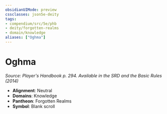 ```yaml
---
obsidianUIMode: preview
cssclasses: json5e-deity
tags:
- compendium/src/5e/phb
- deity/forgotten-realms
- domain/knowledge
aliases: ["Oghma"]
---
```

# Oghma
*Source: Player's Handbook p. 294. Available in the <span title='Systems Reference Document (5.1)'>SRD</span> and the Basic Rules (2014)* 

- **Alignment**: Neutral
- **Domains**: Knowledge
- **Pantheon**: Forgotten Realms
- **Symbol**: Blank scroll